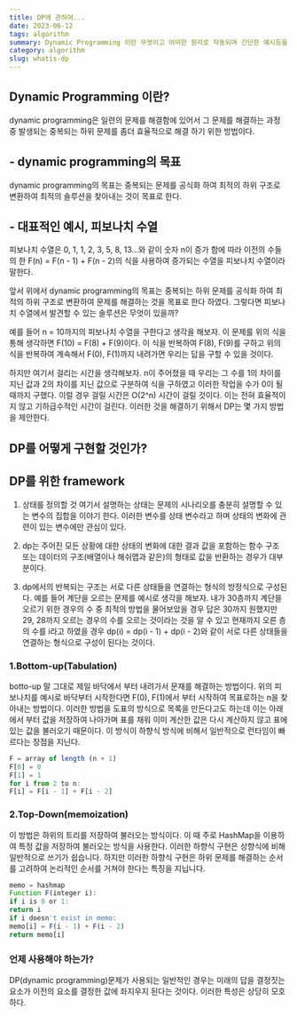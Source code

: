 ```yaml
---
title: DP에 관하여...
date: 2023-06-12
tags: algorithm
summary: Dynamic Programming 이란 무엇이고 어떠한 원리로 작동되며 간단한 예시등을 통해 어떻게 구현해야 하는지 어떠한 방식으로 접근해야 하는지에 대해 다룬다.
category: algorithm
slug: whatis-dp
---
```


## Dynamic Programming 이란?

dynamic programming은 일련의 문제를 해결함에 있어서 그 문제를 해결하는 과정 중 발생되는 중복되는 하위 문제를 좀더 효율적으로 해결 하기 위한 방법이다.

## - dynamic programming의 목표

dynamic programming의 목표는 중복되는 문제를 공식화 하여 최적의 하위 구조로 변환하여 최적의 솔루션을 찾아내는 것이 목표로 한다.

## - 대표적인 예시, 피보나치 수열

피보나치 수열은 0, 1, 1, 2, 3, 5, 8, 13...와 같이 숫자 n이 증가 함에 따라 이전의 수들의 한 F(n) = F(n - 1) + F(n - 2)의 식을 사용하여 증가되는 수열을 피보나치 수열이라 말한다.

앞서 위에서 dynamic programming의 목표는 중복되는 하위 문제를 공식화 하여 최적의 하위 구조로 변환하여 문제를 해결하는 것을 목표로 한다 하였다. 그렇다면 피보나치 수열에서 발견할 수 있는 솔루션은 무엇이 있을까?

예를 들어 n = 10까지의 피보나치 수열을 구한다고 생각을 해보자. 이 문제를 위의 식을 통해 생각하면 F(10) = F(8) + F(9)이다. 이 식을 반복하여 F(8), F(9)를 구하고 위의 식을 반복하여 계속해서 F(0), F(1)까지 내려가면 우리는 답을 구할 수 있을 것이다.

하지만 여기서 걸리는 시간을 생각해보자. n이 주어졌을 때 우리는 그 수를 1의 차이를 지닌 값과 2의 차이를 지닌 값으로 구분하여 식을 구하였고 이러한 작업을 수가 0이 될때까지 구했다. 이럴 경우 걸릴 시간은 O(2^n) 시간이 걸릴 것이다. 이는 전혀 효율적이지 않고 기하급수적인 시간이 걸린다. 이러한 것을 해결하기 위해서 DP는 몇 가지 방법을 제안한다.

## DP를 어떻게 구현할 것인가?

## DP를 위한 framework

1. 상태를 정의할 것
   여기서 설명하는 상태는 문제의 시나리오를 충분히 설명할 수 있는 변수의 집합을 이야기 한다. 이러한 변수를 상태 변수라고 하며 상태의 변화에 관련이 있는 변수에만 관심이 있다.

2. dp는 주어진 모든 상황에 대한 상태의 변화에 대한 결과 값을 포함하는 함수 구조 또는 데이터의 구조(배열이나 해쉬맵과 같은)의 형태로 값을 반환하는 경우가 대부분이다.

3. dp에서의 반복되는 구조는 서로 다른 상태들을 연결하는 형식의 방정식으로 구성된다. 예를 들어 계단을 오르는 문제를 예시로 생각을 해보자. 내가 30층까지 계단을 오르기 위한 경우의 수 중 최적의 방법을 물어보았을 경우 답은 30까지 원했지만 29, 28까지 오르는 경우의 수를 오르는 것이라는 것을 알 수 있고 현재까지 오른 층의 수를 i라고 하였을 경우 dp(i) = dp(i - 1) + dp(i - 2)와 같이 서로 다른 상태들을 연결하는 형식으로 구성이 된다는 것이다.

### 1.Bottom-up(Tabulation)

botto-up 말 그대로 제일 바닥에서 부터 내려가서 문재를 해결하는 방법이다. 위의 피보나치를 예시로 바닥부터 시작한다면 F(0), F(1)에서 부터 시작하여 목표로하는 n을 찾아내는 방법이다. 이러한 방법을 도표의 방식으로 목록을 만든다고도 하는데 이는 아래에서 부터 값을 저장하여 나아가며 표를 채워 이미 계산한 값은 다시 계산하지 않고 표에 있는 값을 불러오기 때문이다. 이 방식이 하향식 방식에 비해서 일반적으로 런타임이 빠르다는 장점을 지닌다.

```javascript
F = array of length (n + 1)
F[0] = 0
F[1] = 1
for i from 2 to n:
F[i] = F[i - 1] + F[i - 2]
```

### 2.Top-Down(memoization)

이 방법은 하위의 트리를 저장하여 불러오는 방식이다. 이 때 주로 HashMap을 이용하여 특정 값을 저장하여 불러오는 방식을 사용한다. 이러한 하향식 구현은 상향식에 비해 일반적으로 쓰기가 쉽습니다. 하지만 이러한 하향식 구현은 하위 문제를 해결하는 순서를 고려하여 논리적인 순서를 거쳐야 한다는 특징을 지닙니다.

```javascript
memo = hashmap
Function F(integer i):
if i is 0 or 1:
return i
if i doesn't exist in memo:
memo[i] = F(i - 1) + F(i - 2)
return memo[i]
```

### 언제 사용해야 하는가?

DP(dynamic programming)문제가 사용되는 일반적인 경우는 미래의 답을 결정짓는 요소가 이전의 요소를 결정한 값에 좌지우지 된다는 것이다. 이러한 특성은 상당히 모호하다.
